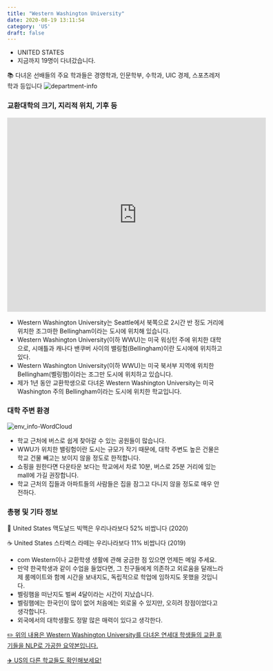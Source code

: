 ```yaml
---
title: "Western Washington University"
date: 2020-08-19 13:11:54
category: 'US'
draft: false
---
```



* UNITED STATES
* 지금까지 19명이 다녀갔습니다. 

📚 다녀온 선배들의 주요 학과들은 경영학과, 인문학부, 수학과, UIC 경제, 스포츠레저학과 등입니다
![department-info](../plots/US000272.png)
### 교환대학의 크기, 지리적 위치, 기후 등
<iframe
width="600"
height="450"
frameborder="0" style="border:0"
src="https://www.google.com/maps/embed/v1/place?key=AIzaSyC9e1AME-pVmWC4hBpFdu5S4dKzyepa3HQ&q=Western+Washington+University&center=48.7342877,-122.4866103&zoom=14" allowfullscreen>
</iframe>

* Western Washington University는 Seattle에서 북쪽으로 2시간 반 정도 거리에 위치한 조그마한 Bellingham이라는 도시에 위치해 있습니다.
* Western Washington University(이하 WWU)는 미국 워싱턴 주에 위치한 대학으로, 시애틀과 캐나다 밴쿠버 사이의 밸링험(Bellingham)이란 도시에에 위치하고 있다.
* Western Washington University(이하 WWU)는 미국 북서부 지역에 위치한 Bellingham(벨링햄)이라는 조그만 도시에 위치하고 있습니다.
* 제가 1년 동안 교환학생으로 다녀온 Western Washington University는 미국 Washington 주의 Bellingham이라는 도시에 위치한 학교입니다.


### 대학 주변 환경

![env_info-WordCloud](../univ_wordclouds_okt/env_info/US000272_env_info_okt.png)

* 학교 근처에 버스로 쉽게 찾아갈 수 있는 공원들이 많습니다.
* WWU가 위치한 밸링험이란 도시는 규모가 작기 때문에, 대학 주변도 높은 건물은 학교 건물 빼고는 보이지 않을 정도로 한적합니다.
* 쇼핑을 원한다면 다운타운 보다는 학교에서 차로 10분, 버스로 25분 거리에 있는 mall에 가길 권장합니다.
* 학교 근처의 집들과 아파트들의 사람들은 집을 잠그고 다니지 않을 정도로 매우 안전하다.


### 총평 및 기타 정보 
🍔 United States 맥도날드 빅맥은 우리나라보다 52% 비쌉니다 (2020)

☕️ United States 스타벅스 라떼는 우리나라보다 11% 비쌉니다 (2019)
* com Western이나 교환학생 생활에 관해 궁금한 점 있으면 언제든 메일 주세요.
* 만약 한국학생과 같이 수업을 들었다면, 그 친구들에게 의존하고 외로움을 달래느라 제 룸메이트와 함께 시간을 보내지도, 독립적으로 학업에 임하지도 못했을 것입니다.
* 벨링햄을 떠난지도 벌써 4달이라는 시간이 지났습니다.
* 벨링햄에는 한국인이 많이 없어 처음에는 외로울 수 있지만, 오히려 장점이었다고 생각합니다.
* 외국에서의 대학생활도 정말 많은 매력이 있다고 생각한다.


[✏️ 위의 내용은 Western Washington University를 다녀온 연세대 학생들의 교환 후기들을 NLP로 가공한 요약본입니다.](http://oia.yonsei.ac.kr/partner/expReport.asp?ucode=US000272&bgbn=A)

[✈️ US의 다른 학교들도 확인해보세요!](https://yonsei-exchange.netlify.app/?category=US)
